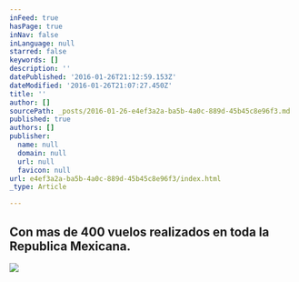 ```yaml
---
inFeed: true
hasPage: true
inNav: false
inLanguage: null
starred: false
keywords: []
description: ''
datePublished: '2016-01-26T21:12:59.153Z'
dateModified: '2016-01-26T21:07:27.450Z'
title: ''
author: []
sourcePath: _posts/2016-01-26-e4ef3a2a-ba5b-4a0c-889d-45b45c8e96f3.md
published: true
authors: []
publisher:
  name: null
  domain: null
  url: null
  favicon: null
url: e4ef3a2a-ba5b-4a0c-889d-45b45c8e96f3/index.html
_type: Article

---
```

## Con mas de 400 vuelos realizados en toda la Republica Mexicana.
![](https://s3-us-west-2.amazonaws.com/the-grid-img/p/681983cb2dd4d13f8696e6ebc68f07706f928a3b.jpg)